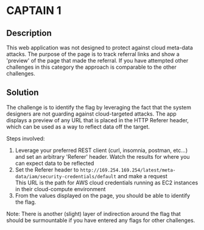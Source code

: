 # CAPTAIN 1

## Description
This web application was not designed to protect against cloud meta-data attacks. The purpose of the page is to track referral links and show a 'preview' of the page that made the referral. If you have attempted other challenges in this category the approach is comparable to the other challenges.

## Solution
The challenge is to identify the flag by leveraging the fact that the system designers are not guarding against cloud-targeted attacks. The app displays a preview of any URL that is placed in the HTTP Referer header, which can be used as a way to reflect data off the target.

Steps involved:
1. Leverage your preferred REST client (curl, insomnia, postman, etc...) and set an arbitrary 'Referer' header. Watch the results for where you can expect data to be reflected
2. Set the Referer header to `http://169.254.169.254/latest/meta-data/iam/security-credentials/default` and make a request  
This URL is the path for AWS cloud credentials running as EC2 instances in their cloud-compute environment
3. From the values displayed on the page, you should be able to identify the flag.

Note: There is another (slight) layer of indirection around the flag that should be surmountable if you have entered any flags for other challenges.
